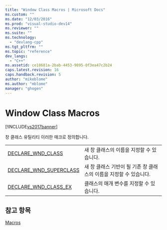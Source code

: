 ```yaml
---
title: "Window Class Macros | Microsoft Docs"
ms.custom: ""
ms.date: "12/03/2016"
ms.prod: "visual-studio-dev14"
ms.reviewer: ""
ms.suite: ""
ms.technology: 
  - "devlang-cpp"
ms.tgt_pltfrm: ""
ms.topic: "reference"
dev_langs: 
  - "C++"
ms.assetid: ce18681a-2bab-4453-9895-0f3ea47c2b24
caps.latest.revision: 16
caps.handback.revision: 5
author: "mikeblome"
ms.author: "mblome"
manager: "ghogen"
---
```

# Window Class Macros
[!INCLUDE[vs2017banner](../../assembler/inline/includes/vs2017banner.md)]

창 클래스 유틸리티 이러한 매크로 정의합니다.  
  
|||  
|-|-|  
|[DECLARE\_WND\_CLASS](../Topic/DECLARE_WND_CLASS.md)|새 창 클래스의 이름을 지정할 수 있습니다.|  
|[DECLARE\_WND\_SUPERCLASS](../Topic/DECLARE_WND_SUPERCLASS.md)|새 창 클래스 기반이 될 기존 창 클래스의 이름을 지정할 수 있습니다.|  
|[DECLARE\_WND\_CLASS\_EX](../Topic/DECLARE_WND_CLASS_EX.md)|클래스의 매개 변수를 지정할 수 있습니다.|  
  
## 참고 항목  
 [Macros](../../atl/reference/atl-macros.md)